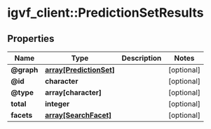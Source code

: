 # igvf_client::PredictionSetResults


## Properties
Name | Type | Description | Notes
------------ | ------------- | ------------- | -------------
**@graph** | [**array[PredictionSet]**](PredictionSet.md) |  | [optional] 
**@id** | **character** |  | [optional] 
**@type** | **array[character]** |  | [optional] 
**total** | **integer** |  | [optional] 
**facets** | [**array[SearchFacet]**](SearchFacet.md) |  | [optional] 


